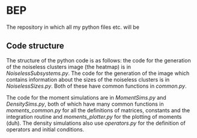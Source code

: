 # BEP
The repository in which all my python files etc. will be

## Code structure
The structure of the python code is as follows: the code for the generation of the noiseless clusters image (the heatmap) is in _NoiselessSubsystems.py_. The code for the generation of the image which contains information about the sizes of the noiseless clusters is in _NoiselessSizes.py_. Both of these have common functions in _common.py_.

The code for the moment simulations are in _MomentSims.py_ and _DensitySims.py_, both of which have many common functions in _moments_common.py_ for all the definitions of matrices, constants and the integration routine and _moments_plotter.py_ for the plotting of moments (duh). The density simulations also use _operators.py_ for the definition of operators and initial conditions.
